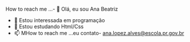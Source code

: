 How to reach me ...- 👋 Olá, eu sou Ana Beatriz
- 👀 Estou interessada em programação
- 🌱 Estou estudando Html/Css
- 📫 MHow to reach me ...eu contato- ana.lopez.alves@escola.pr.gov.br

<!---
anabiaaa/anabiaaa is a ✨ special ✨ repository because its `README.md` (this file) appears on your GitHub profile.
You can click the Preview link to take a look at your changes.
--->
